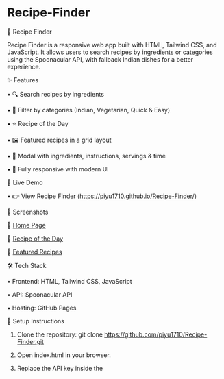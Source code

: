 # Recipe-Finder
🍴 Recipe Finder 

Recipe Finder is a responsive web app built with HTML, Tailwind CSS, and JavaScript.
It allows users to search recipes by ingredients or categories using the Spoonacular API,
with fallback Indian dishes for a better experience.

✨ Features

• 🔍 Search recipes by ingredients

• 📂 Filter by categories (Indian, Vegetarian, Quick & Easy)

• ⭐ Recipe of the Day

• 🖼️ Featured recipes in a grid layout

• 📑 Modal with ingredients, instructions, servings & time

• 📱 Fully responsive with modern UI

🚀 Live Demo

• 👉 View Recipe Finder (https://piyu1710.github.io/Recipe-Finder/)

📸 Screenshots

🔹 [Home Page](Recipe-Finder/Screenshot-2025-09-21-145438.png)

🔹 [Recipe of the Day](Recipe-Finder/Screenshot-2025-09-21-145503.png)

🔹 [Featured Recipes](Recipe-Finder/Screenshot-2025-09-21-145519.png)

🛠️ Tech Stack

• Frontend: HTML, Tailwind CSS, JavaScript

• API: Spoonacular API

• Hosting: GitHub Pages


📌 Setup Instructions

1. Clone the repository:
   git clone https://github.com/piyu1710/Recipe-Finder.git
   
2. Open index.html in your browser.

3. Replace the API key inside the <script> with your own Spoonacular API key (if you want live recipes)
